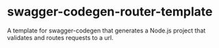 # swagger-codegen-router-template
A template for swagger-codegen that generates a Node.js project that validates and routes requests to a url.
